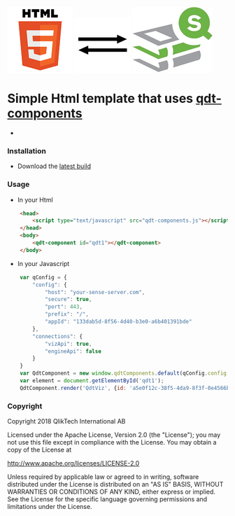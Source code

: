 ![Angular](HTML5_Logo.png "Angular")
![Arrows](if_arrow_7_393270.png "Arrows")
![Qlik Sense](icon_SenseLibrary.jpg "Qlik Sense")

# Simple Html template that uses [qdt-components](https://github.com/qlik-demo-team/qdt-components)
- 

### Installation
- Download the [latest build](https://github.com/qlik-demo-team/qdt-components/tree/master/dist/qdt-components.js) 

### Usage
- In your Html
```html
    <head>
        <script type="text/javascript" src="qdt-components.js"></script>
    </head>
    <body>
        <qdt-component id="qdt1"></qdt-component>
    </body>
```

- In your Javascript
```javascript
    var qConfig = {
        "config": {
            "host": "your-sense-server.com",
            "secure": true,
            "port": 443,
            "prefix": "/",
            "appId": "133dab5d-8f56-4d40-b3e0-a6b401391bde"
        },
        "connections": { 
            "vizApi": true, 
            "engineApi": false 
        }
    }
    var QdtComponent = new window.qdtComponents.default(qConfig.config, qConfig.connections);
    var element = document.getElementById('qdt1');
    QdtComponent.render('QdtViz', {id: 'a5e0f12c-38f5-4da9-8f3f-0e4566b28398', height:'300px'}, element);
```


### Copyright

Copyright 2018 QlikTech International AB

Licensed under the Apache License, Version 2.0 (the "License"); you may not use this file except in compliance with the License. You may obtain a copy of the License at    

http://www.apache.org/licenses/LICENSE-2.0

Unless required by applicable law or agreed to in writing, software distributed under the License is distributed on an "AS IS" BASIS, WITHOUT WARRANTIES OR CONDITIONS OF ANY KIND, either express or implied. See the License for the specific language governing permissions and limitations under the License.

